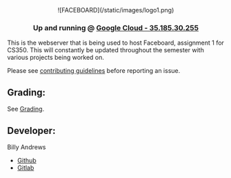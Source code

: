 <center>![FACEBOARD](/static/images/logo1.png)

### Up and running @ [Google Cloud - 35.185.30.255](http://35.185.30.255/) </center>

This is the webserver that is being used to host Faceboard, assignment 1 for CS350. This will constantly be updated throughout the semester with various projects being worked on.

Please see [contributing guidelines](CONTRIBUTING.md) before reporting an issue.
  
## Grading:

See [Grading](GRADING.md).


## Developer:
Billy Andrews
- [Github](https://github.com/wandrews1)
- [Gitlab](https://gitlab.com/wandrews1)
